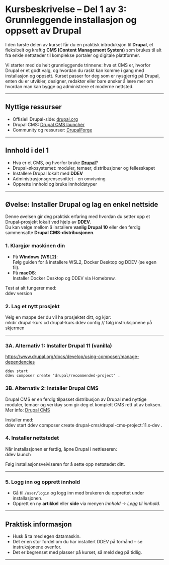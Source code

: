 
# Kursbeskrivelse – Del 1 av 3: Grunnleggende installasjon og oppsett av Drupal

I den første delen av kurset får du en praktisk introduksjon til **Drupal**, et fleksibelt og kraftig **CMS (Content Management System)** som brukes til alt fra enkle nettsteder til komplekse portaler og digitale plattformer.  

Vi starter med de helt grunnleggende trinnene: hva et CMS er, hvorfor Drupal er et godt valg, og hvordan du raskt kan komme i gang med installasjon og oppsett. Kurset passer for deg som er nysgjerrig på Drupal, enten du er utvikler, designer, redaktør eller bare ønsker å lære mer om hvordan man kan bygge og administrere et moderne nettsted.  

---

## Nyttige ressurser
- Offisiell Drupal-side: [drupal.org](https://www.drupal.org/)  
- Drupal CMS: [Drupal CMS launcher](https://new.drupal.org/drupal-cms/launcher)  
- Community og ressurser: [DrupalForge](https://drupalforge.com/)  



---

## Innhold i del 1
- Hva er et CMS, og hvorfor bruke **[Drupal](https://www.drupal.org/)**?  
- Drupal-økosystemet: moduler, temaer, distribusjoner og fellesskapet  
- Installere Drupal lokalt med **DDEV**  
- Administrasjonsgrensesnittet – en omvisning  
- Opprette innhold og bruke innholdstyper  

---

## Øvelse: Installer Drupal og lag en enkel nettside

Denne øvelsen gir deg praktisk erfaring med hvordan du setter opp et Drupal-prosjekt lokalt ved hjelp av **DDEV**.  
Du kan velge mellom å installere **vanlig Drupal 10** eller den ferdig sammensatte **Drupal CMS-distribusjonen**.  

### 1. Klargjør maskinen din
- På **Windows (WSL2)**:  
  Følg guiden for å installere WSL2, Docker Desktop og DDEV (se egen fil).  
- På **macOS**:  
  Installer Docker Desktop og DDEV via Homebrew.  

Test at alt fungerer med:  
    ddev version


### 2. Lag et nytt prosjekt
Velg en mappe der du vil ha prosjektet ditt, og kjør:  
    mkdir drupal-kurs
    cd drupal-kurs
    ddev config // følg instruksjonene på skjermen


---

### 3A. Alternativ 1: Installer Drupal 11 (vanilla) 
https://www.drupal.org/docs/develop/using-composer/manage-dependencies

    ddev start
    ddev composer create "drupal/recommended-project" .
    


### 3B. Alternativ 2: Installer Drupal CMS
Drupal CMS er en ferdig tilpasset distribusjon av Drupal med nyttige moduler, temaer og verktøy som gir deg et komplett CMS rett ut av boksen.  
Mer info: [Drupal CMS](https://new.drupal.org/drupal-cms/launcher)  

Installer med:  
    ddev start
    ddev composer create drupal-cms/drupal-cms-project:11.x-dev .



### 4. Installer nettstedet
Når installasjonen er ferdig, åpne Drupal i nettleseren:  
    ddev launch

Følg installasjonsveiviseren for å sette opp nettstedet ditt.  

---

### 5. Logg inn og opprett innhold
- Gå til `/user/login` og logg inn med brukeren du opprettet under installasjonen.  
- Opprett en ny **artikkel** eller **side** via menyen *Innhold → Legg til innhold*.  

---

## Praktisk informasjon
- Husk å ta med egen datamaskin.  
- Det er en stor fordel om du har installert DDEV på forhånd – se instruksjonene ovenfor.  
- Det er begrenset med plasser på kurset, så meld deg på tidlig.  

---

